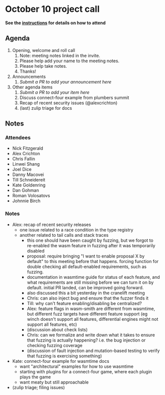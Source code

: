 # October 10 project call

**See the [instructions](../README.md) for details on how to attend**

## Agenda

1. Opening, welcome and roll call
    1. Note: meeting notes linked in the invite.
    1. Please help add your name to the meeting notes.
    1. Please help take notes.
    1. Thanks!
1. Announcements
    1. _Submit a PR to add your announcement here_
1. Other agenda items
    1. _Submit a PR to add your item here_
    2. Discuss connect-four example from plumbers summit
    3. Recap of recent security issues (@alexcrichton)
    4. (last) zulip triage for docs

## Notes

### Attendees

* Nick Fitzgerald
* Alex Crichton
* Chris Fallin
* Linwei Shang
* Joel Dice
* Danny Macovei
* Till Schneidereit
* Kate Goldenring
* Dan Gohman
* Roman Volosatovs
* Johnnie Birch

### Notes

* Alex: recap of recent security releases
  * one issue related to a race condition in the type registry
  * another related to tail calls and stack traces
    * this one should have been caught by fuzzing, but we forgot to re-enabled
      the wasm feature in fuzzing after it was temporarily disabled
    * proposal: require bringing "I want to enable proposal X by default" to
      this meeting before that happens. forcing function for double checking all
      default-enabled requirements, such as fuzzing.
    * documentation in wasmtime guide for status of each feature, and what
      requirements are still missing before we can turn it on by
      default. initial PR landed, can be improved going forward.
    * also discussed this a bit yesterday in the cranelift meeting
    * Chris: can also inject bug and ensure that the fuzzer finds it
    * Till: why can't feature enabling/disabling be centralized?
    * Alex: feature flags in wasm-smith are different from wasmtime, but
      different fuzz targets have different feature support (eg winch doesn't
      support all features, differential engines might not support all features,
      etc)
    * (discussion about check lists)
    * Chris: can we formalize and write down what it takes to ensure that
      fuzzing is actually happening? i.e. the bug injection or checking fuzzing
      coverage
    * (discussion of fault injection and mutation-based testing to verify that
      fuzzing is exercising something)
* Kate: connect-four example for wasmtime docs
  * want "architectural" examples for how to use wasmtime
  * starting with plugins for a connect-four game, where each plugin plays the
    game
  * want meaty but still approachable
* (zulip triage; filing issues)

